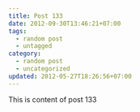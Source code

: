 ```yaml
---
title: Post 133
date: 2012-09-30T13:46:21+07:00
tags:
  - random post
  - untagged
category:
  - random post
  - uncategorized
updated: 2012-05-27T18:26:56+07:00
---
```

This is content of post 133